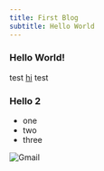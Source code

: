 ```yaml
---
title: First Blog
subtitle: Hello World
---
```


### Hello World!

test [hi](https://google.com) test

### Hello 2

- one
- two
- three

![Gmail](https://cdn.jsdelivr.net/npm/simple-icons@v3/icons/gmail.svg)
